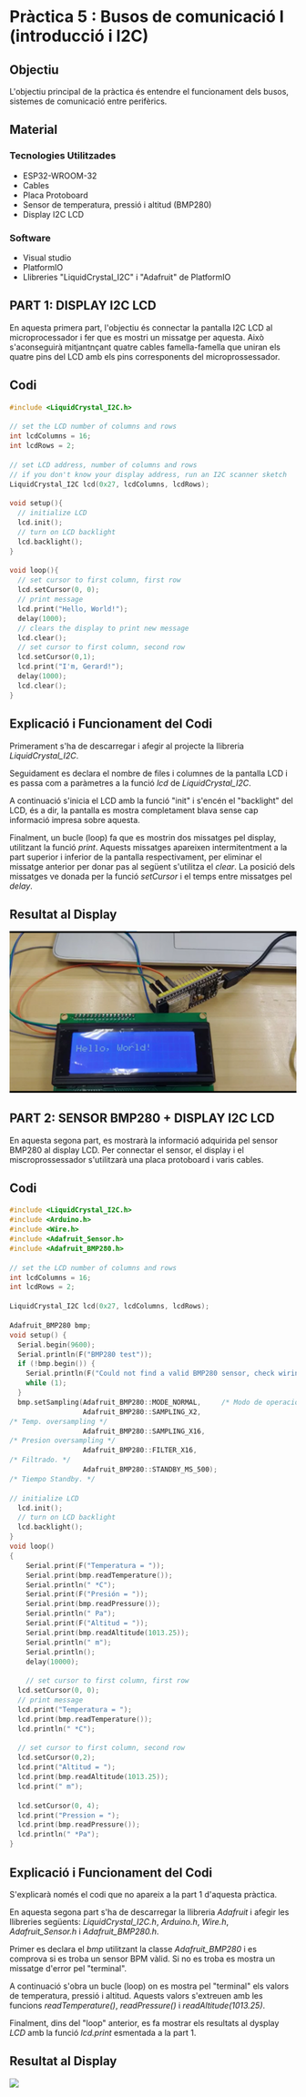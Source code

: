 # Pràctica 5 : Busos de comunicació I (introducció i I2C)

## **Objectiu** 
L'objectiu principal de la pràctica és entendre el funcionament dels busos, sistemes de comunicació entre perifèrics.

## **Material**

### Tecnologies Utilitzades
- ESP32-WROOM-32
- Cables
- Placa Protoboard
- Sensor de temperatura, pressió i altitud (BMP280)
- Display I2C LCD
### Software
- Visual studio
- PlatformIO
- Llibreries "LiquidCrystal_I2C" i "Adafruit" de PlatformIO

## **PART 1: DISPLAY I2C LCD**

En aquesta primera part, l'objectiu és connectar la pantalla I2C LCD al microprocessador i fer que es mostri un missatge per aquesta. Això s'aconseguirà mitjantnçant quatre cables famella-famella que uniran els quatre pins del LCD amb els pins corresponents del microprossessador.

## **Codi**
~~~cpp
#include <LiquidCrystal_I2C.h>

// set the LCD number of columns and rows
int lcdColumns = 16;
int lcdRows = 2;

// set LCD address, number of columns and rows
// if you don't know your display address, run an I2C scanner sketch
LiquidCrystal_I2C lcd(0x27, lcdColumns, lcdRows);  

void setup(){
  // initialize LCD
  lcd.init();
  // turn on LCD backlight                      
  lcd.backlight();
}

void loop(){
  // set cursor to first column, first row
  lcd.setCursor(0, 0);
  // print message
  lcd.print("Hello, World!");
  delay(1000);
  // clears the display to print new message
  lcd.clear();
  // set cursor to first column, second row
  lcd.setCursor(0,1);
  lcd.print("I'm, Gerard!");
  delay(1000);
  lcd.clear(); 
}
~~~

## **Explicació i Funcionament del Codi**
Primerament s'ha de descarregar i afegir al projecte la llibreria *LiquidCrystal_I2C*. 

Seguidament es declara el nombre de files i columnes de la pantalla LCD i es passa com a paràmetres a la funció *lcd* de *LiquidCrystal_I2C*.

A continuació s'inicia el LCD amb la funció "init" i s'encén el "backlight" del LCD, és a dir, la pantalla es mostra completament blava sense cap informació impresa sobre aquesta.

Finalment, un bucle (loop) fa que es mostrin dos missatges pel display, utilitzant la funció *print*. Aquests missatges apareixen intermitentment a la part superior i inferior de la pantalla respectivament, per eliminar el missatge anterior per donar pas al següent s'utilitza el *clear*. La posició dels missatges ve donada per la funció *setCursor* i el temps entre missatges pel *delay*.


## **Resultat al Display**
![](Display.png)

## **PART 2: SENSOR BMP280 + DISPLAY I2C LCD**

En aquesta segona part, es mostrarà la informació adquirida pel sensor BMP280 al display LCD. Per connectar el sensor, el display i el miscroprossessador s'utilitzarà una placa protoboard i varis cables. 

## **Codi**
~~~cpp
#include <LiquidCrystal_I2C.h>
#include <Arduino.h>
#include <Wire.h>
#include <Adafruit_Sensor.h>
#include <Adafruit_BMP280.h>

// set the LCD number of columns and rows
int lcdColumns = 16;
int lcdRows = 2;

LiquidCrystal_I2C lcd(0x27, lcdColumns, lcdRows);

Adafruit_BMP280 bmp;
void setup() {
  Serial.begin(9600);
  Serial.println(F("BMP280 test"));
  if (!bmp.begin()) {
    Serial.println(F("Could not find a valid BMP280 sensor, check wiring!"));
    while (1);
  }
  bmp.setSampling(Adafruit_BMP280::MODE_NORMAL,     /* Modo de operación */
                  Adafruit_BMP280::SAMPLING_X2,     
/* Temp. oversampling */
                  Adafruit_BMP280::SAMPLING_X16,    
/* Presion oversampling */
                  Adafruit_BMP280::FILTER_X16,      
/* Filtrado. */
                  Adafruit_BMP280::STANDBY_MS_500); 
/* Tiempo Standby. */

// initialize LCD
  lcd.init();
  // turn on LCD backlight                      
  lcd.backlight();
}
void loop() 
{
    Serial.print(F("Temperatura = "));
    Serial.print(bmp.readTemperature());
    Serial.println(" *C");
    Serial.print(F("Presión = "));
    Serial.print(bmp.readPressure());
    Serial.println(" Pa");
    Serial.print(F("Altitud = "));
    Serial.print(bmp.readAltitude(1013.25));
    Serial.println(" m");
    Serial.println();
    delay(10000);

    // set cursor to first column, first row
  lcd.setCursor(0, 0);
  // print message
  lcd.print("Temperatura = ");
  lcd.print(bmp.readTemperature());
  lcd.println(" *C");
  
  // set cursor to first column, second row
  lcd.setCursor(0,2);
  lcd.print("Altitud = ");
  lcd.print(bmp.readAltitude(1013.25));
  lcd.print(" m");

  lcd.setCursor(0, 4);
  lcd.print("Pression = ");
  lcd.print(bmp.readPressure());
  lcd.println(" *Pa");
}
~~~

## **Explicació i Funcionament del Codi**
S'explicarà només el codi que no apareix a la part 1 d'aquesta pràctica.

En aquesta segona part s'ha de descarregar la llibreria *Adafruit* i afegir les llibreries següents: *LiquidCrystal_I2C.h*,
*Arduino.h*, *Wire.h*, *Adafruit_Sensor.h* i *Adafruit_BMP280.h*.

Primer es declara el *bmp* utilitzant la classe *Adafruit_BMP280* i es comprova si es troba un sensor BPM vàlid. Si no es troba es mostra un missatge d'error pel "terminal".

A continuació s'obra un bucle (loop) on es mostra pel "terminal" els valors de temperatura, pressió i altitud. Aquests valors s'extreuen amb les funcions *readTemperature()*, *readPressure()* i *readAltitude(1013.25)*.

Finalment, dins del "loop" anterior, es fa mostrar els resultats al dysplay *LCD* amb la funció *lcd.print* esmentada a la part 1.


## **Resultat al Display**
![](Display_Sensor.jpeg)